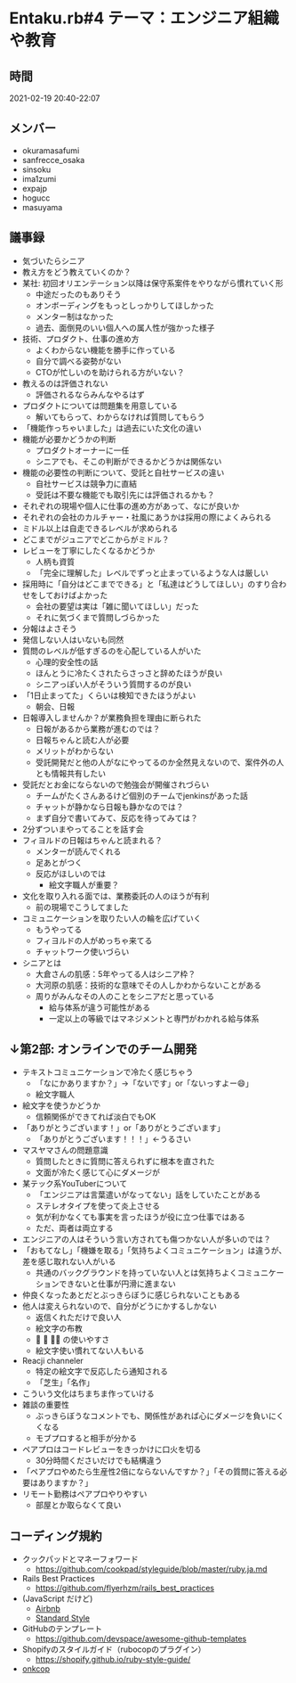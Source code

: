 # Entaku.rb#4 テーマ：エンジニア組織や教育

## 時間
2021-02-19 20:40-22:07

## メンバー

- okuramasafumi
- sanfrecce_osaka
- sinsoku
- ima1zumi
- expajp
- hogucc
- masuyama

## 議事録

- 気づいたらシニア
- 教え方をどう教えていくのか？
- 某社: 初回オリエンテーション以降は保守系案件をやりながら慣れていく形
    - 中途だったのもありそう
    - オンボーディングをもっとしっかりしてほしかった
    - メンター制はなかった
    - 過去、面倒見のいい個人への属人性が強かった様子
- 技術、プロダクト、仕事の進め方
    - よくわからない機能を勝手に作っている
    - 自分で調べる姿勢がない
    - CTOが忙しいのを助けられる方がいない？
- 教えるのは評価されない
    - 評価されるならみんなやるはず
- プロダクトについては問題集を用意している
    - 解いてもらって、わからなければ質問してもらう
- 「機能作っちゃいました」は過去にいた文化の違い
- 機能が必要かどうかの判断
    - プロダクトオーナーに一任
    - シニアでも、そこの判断ができるかどうかは関係ない
- 機能の必要性の判断について、受託と自社サービスの違い
    - 自社サービスは競争力に直結
    - 受託は不要な機能でも取引先には評価されるかも？
- それぞれの現場や個人に仕事の進め方があって、なにが良いか
- それぞれの会社のカルチャー・社風にあうかは採用の際によくみられる
- ミドル以上は自走できるレベルが求められる
- どこまでがジュニアでどこからがミドル？
- レビューを丁寧にしたくなるかどうか
    - 人柄も資質
    - 「完全に理解した」レベルでずっと止まっているような人は厳しい
- 採用時に「自分はどこまでできる」と「私達はどうしてほしい」のすり合わせをしておけばよかった
    - 会社の要望は実は「雑に聞いてほしい」だった
    - それに気づくまで質問しづらかった
- 分報はよさそう
- 発信しない人はいないも同然
- 質問のレベルが低すぎるのを心配している人がいた
    - 心理的安全性の話
    - ほんとうに冷たくされたらさっさと辞めたほうが良い
    - シニアっぽい人がそういう質問するのが良い
- 「1日止まってた」くらいは検知できたほうがよい
    - 朝会、日報
- 日報導入しませんか？が業務負担を理由に断られた
    - 日報があるから業務が進むのでは？
    - 日報ちゃんと読む人が必要
    - メリットがわからない
    - 受託開発だと他の人がなにやってるのか全然見えないので、案件外の人とも情報共有したい
- 受託だとお金にならないので勉強会が開催されづらい
    - チームがたくさんあるけど個別のチームでjenkinsがあった話
    - チャットが静かなら日報も静かなのでは？
    - まず自分で書いてみて、反応を待ってみては？
- 2分ずついまやってることを話す会
- フィヨルドの日報はちゃんと読まれる？
    - メンターが読んでくれる
    - 足あとがつく
    - 反応がほしいのでは
        - 絵文字職人が重要？
- 文化を取り入れる面では、業務委託の人のほうが有利
    - 前の現場でこうしてました
- コミュニケーションを取りたい人の輪を広げていく
    - もうやってる
    - フィヨルドの人がめっちゃ来てる
    - チャットワーク使いづらい
- シニアとは
    - 大倉さんの肌感：5年やってる人はシニア枠？
    - 大河原の肌感：技術的な意味でその人しかわからないことがある
    - 周りがみんなその人のことをシニアだと思っている
        - 給与体系が違う可能性がある
        - 一定以上の等級ではマネジメントと専門がわかれる給与体系


## ↓第2部: オンラインでのチーム開発
- テキストコミュニケーションで冷たく感じちゃう
    - 「なにかありますか？」→「ないです」or「ないっすよー😄」
    - 絵文字職人
- 絵文字を使うかどうか
    - 信頼関係ができてれば淡白でもOK
- 「ありがとうございます！」or「ありがとうございます」
    - 「ありがとうございます！！！」←うるさい
- マスヤマさんの問題意識
    - 質問したときに質問に答えられずに根本を直された
    - 文面が冷たく感じて心にダメージが
- 某テック系YouTuberについて
    - 「エンジニアは言葉遣いがなってない」話をしていたことがある
    - ステレオタイプを使って炎上させる
    - 気が利かなくても事実を言ったほうが役に立つ仕事ではある
    - ただ、両者は両立する
- エンジニアの人はそういう言い方されても傷つかない人が多いのでは？
- 「おもてなし」「機嫌を取る」「気持ちよくコミュニケーション」は違うが、差を感じ取れない人がいる
    - 共通のバックグラウンドを持っていない人とは気持ちよくコミュニケーションできないと仕事が円滑に進まない
- 仲良くなったあとだとぶっきらぼうに感じられないこともある
- 他人は変えられないので、自分がどうにかするしかない
    - 返信くれただけで良い人
    - 絵文字の布教
    - :eyes: :pray: :ok_woman: の使いやすさ
    - 絵文字使い慣れてない人もいる
- Reacji channeler
    - 特定の絵文字で反応したら通知される
    - 「芝生」「名作」
- こういう文化はちまちま作っていける
- 雑談の重要性
    - ぶっきらぼうなコメントでも、関係性があれば心にダメージを負いにくくなる
    - モブプロすると相手が分かる
- ペアプロはコードレビューをきっかけに口火を切る
    - 30分時間くださいだけでも結構違う
- 「ペアプロやめたら生産性2倍にならないんですか？」「その質問に答える必要はありますか？」
- リモート勤務はペアプロやりやすい
    - 部屋とか取らなくて良い

## コーディング規約

- クックパッドとマネーフォワード
    - https://github.com/cookpad/styleguide/blob/master/ruby.ja.md
- Rails Best Practices
    - https://github.com/flyerhzm/rails_best_practices
- (JavaScript だけど)
    - [Airbnb](https://github.com/airbnb/javascript)
    - [Standard Style](https://standardjs.com/readme-ja.html)
- GitHubのテンプレート
    - https://github.com/devspace/awesome-github-templates
- Shopifyのスタイルガイド（rubocopのプラグイン）
    - https://shopify.github.io/ruby-style-guide/
- [onkcop](https://github.com/onk/onkcop)


